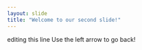 ```yaml
---
layout: slide
title: "Welcome to our second slide!"
---
```

editing this line
Use the left arrow to go back!
